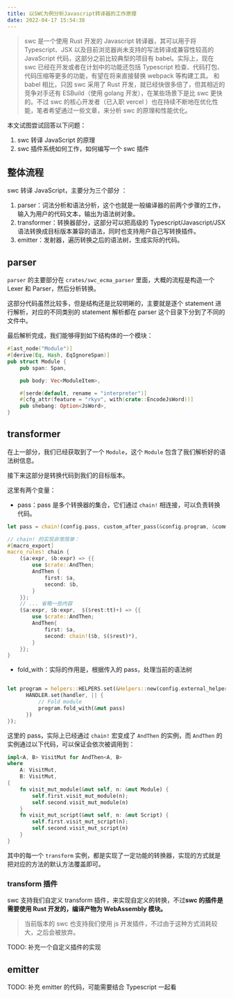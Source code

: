 ```yaml
---
title: 以SWC为例分析Javascript转译器的工作原理
date: 2022-04-17 15:54:38
---
```


> swc 是一个使用 Rust 开发的 Javascript 转译器，其可以用于将 Typescript、JSX 以及目前浏览器尚未支持的写法转译成兼容性较高的 JavaScript 代码，这部分之前比较典型的项目有 babel。实际上，现在 swc 已经在开发或者在计划中的功能还包括 Typescript 检查、代码打包、代码压缩等更多的功能，有望在将来直接替换 webpack 等构建工具。
> 和 babel 相比，只因 swc 采用了 Rust 开发，就已经快很多倍了，但其相近的竞争对手还有 ESBuild（使用 golang 开发），在某些场景下是比 swc 更快的。不过 swc 的核心开发者（已入职 vercel ）也在持续不断地在优化性能，笔者希望通过一些文章，来分析 swc 的原理和性能优化。

本文试图尝试回答以下问题：

1. swc 转译 JavaScript 的原理
2. swc 插件系统如何工作，如何编写一个 swc 插件


## 整体流程

swc 转译 JavaScript，主要分为三个部分 ：

1. parser：词法分析和语法分析，这个也就是一般编译器的前两个步骤的工作，输入为用户的代码文本，输出为语法树对象。
2. transformer：转换器部分，这部分可以把高级的 Typescript/Javascript/JSX 语法转换成目标版本兼容的语法，同时也支持用户自己写转换插件。
3. emitter：发射器，遍历转换之后的语法树，生成实际的代码。

## parser 

`parser` 的主要部分在 `crates/swc_ecma_parser` 里面，大概的流程是构造一个 Lexer 和 Parser，然后分析转换。

这部分代码虽然比较多，但是结构还是比较明晰的，主要就是逐个 statement 进行解析，对应的不同类别的 statement 解析都在 parser 这个目录下分到了不同的文件中。

最后解析完成，我们能够得到如下结构体的一个模块：

```rust
#[ast_node("Module")]
#[derive(Eq, Hash, EqIgnoreSpan)]
pub struct Module {
    pub span: Span,

    pub body: Vec<ModuleItem>,

    #[serde(default, rename = "interpreter")]
    #[cfg_attr(feature = "rkyv", with(crate::EncodeJsWord))]
    pub shebang: Option<JsWord>,
}
```

## transformer

在上一部分，我们已经获取到了一个 `Module`，这个 `Module` 包含了我们解析好的语法树信息。

接下来这部分是转换代码到我们的目标版本。

这里有两个变量：

* pass：pass 是多个转换器的集合，它们通过 `chain!` 相连接，可以负责转换代码。

```rust
let pass = chain!(config.pass, custom_after_pass(&config.program, &comments));

// chain! 的实现非常简单：
#[macro_export]
macro_rules! chain {
    ($a:expr, $b:expr) => {{
        use $crate::AndThen;
        AndThen {
            first: $a,
            second: $b,
        }
    }};
    // ... 省略一些内容
    ($a:expr, $b:expr,  $($rest:tt)+) => {{
        use $crate::AndThen;
        AndThen{
            first: $a,
            second: chain!($b, $($rest)*),
        }
    }};
}
```

* fold_with：实际的作用是，根据传入的 pass，处理当前的语法树

```rust

let program = helpers::HELPERS.set(&Helpers::new(config.external_helpers), || {
      HANDLER.set(handler, || {
          // Fold module
          program.fold_with(&mut pass)
      })
});
```

这里的 pass，实际上已经通过 `chain!` 宏变成了 `AndThen` 的实例，而 `AndThen` 的实例通过以下代码，可以保证会依次被调用到：

```rust
impl<A, B> VisitMut for AndThen<A, B>
where
    A: VisitMut,
    B: VisitMut,
{
    fn visit_mut_module(&mut self, n: &mut Module) {
        self.first.visit_mut_module(n);
        self.second.visit_mut_module(n)
    }
    fn visit_mut_script(&mut self, n: &mut Script) {
        self.first.visit_mut_script(n);
        self.second.visit_mut_script(n)
    }
}
```

其中的每一个 `transform` 实例，都是实现了一定功能的转换器，实现的方式就是把对应的方法的默认方法覆盖即可。

### transform 插件

swc 支持我们自定义 transform 插件，来实现自定义的转换，不过**swc 的插件是需要使用 Rust 开发的，编译产物为 WebAssembly 模块。**

> 当前版本的 swc 也支持我们使用 js 开发插件，不过由于这种方式消耗较大，之后会被放弃。

TODO: 补充一个自定义插件的实现

## emitter



TODO: 补充 emitter 的代码，可能需要结合 Typescript 一起看